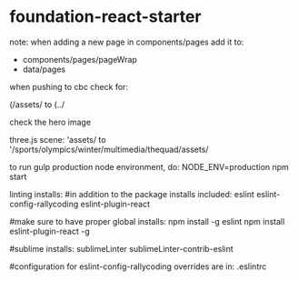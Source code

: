 # foundation-react-starter

note:
when adding a new page in components/pages add it to:
- components/pages/pageWrap
- data/pages



when pushing to cbc check for:


(/assets/
to
(../

check the hero image

three.js scene:
'assets/
to
'/sports/olympics/winter/multimedia/thequad/assets/

to run gulp production node environment, do:
NODE_ENV=production npm start

linting installs:
#in addition to the package installs included:
eslint
eslint-config-rallycoding
eslint-plugin-react

#make sure to have proper global installs:
npm install -g eslint
npm install eslint-plugin-react -g

#sublime installs:
sublimeLinter
sublimeLinter-contrib-eslint

#configuration for eslint-config-rallycoding overrides are in:
.eslintrc

